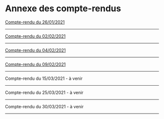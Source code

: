 # Annexe des compte-rendus

[Compte-rendu du 26/01/2021](https://github.com/Inebhis/PSSI-argumentons/blob/main/compte-rendus/1.md)

<hr>

[Compte-rendu du 02/02/2021](https://github.com/Inebhis/PSSI-argumentons/blob/main/compte-rendus/2.md)

<hr>

[Compte-rendu du 04/02/2021](https://github.com/Inebhis/PSSI-argumentons/blob/main/compte-rendus/3.md)

<hr>

[Compte-rendu du 09/02/2021](https://github.com/Inebhis/PSSI-argumentons/blob/main/compte-rendus/4.md)

<hr>

Compte-rendu du 15/03/2021 - à venir

<hr>

Compte-rendu du 25/03/2021 - à venir

<hr>

Compte-rendu du 30/03/2021 - à venir

<hr>
